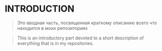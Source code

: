 # INTRODUCTION
> Это вводная часть, посвященная краткому описанию всего что находится в моих репозиториях

> This is an introductory part devoted to a short description of everything that is in my repositories.
